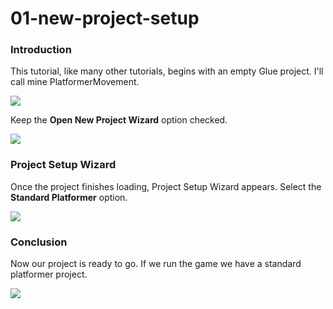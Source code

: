 # 01-new-project-setup

### Introduction

This tutorial, like many other tutorials, begins with an empty Glue project. I'll call mine PlatformerMovement.

![](../../../../media/2023-02-img_63e0332764d5d.png)

Keep the **Open New Project Wizard** option checked.

![](../../../../media/2023-02-img_63e03370b7721.png)

### Project Setup Wizard

Once the project finishes loading, Project Setup Wizard appears. Select the **Standard Platformer** option. &#x20;

![](../../../../media/2023-02-img_63e033c5907ee.png)

### Conclusion

Now our project is ready to go. If we run the game we have a standard platformer project.

![](../../../../media/2023-02-img_63e0343d49f58.png)
